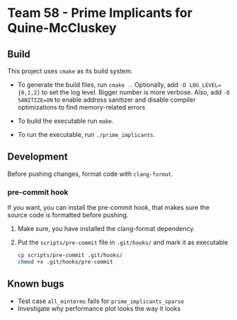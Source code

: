 # Team 58 - Prime Implicants for Quine-McCluskey

## Build

This project uses `cmake` as its build system.

- To generate the build files, run `cmake .`.
  Optionally, add `-D LOG_LEVEL={0,1,2}` to set the log level. Bigger number is more verbose.
  Also, add `-D SANITIZE=ON` to enable address sanitizer and disable compiler optimizations to find memory-related errors

- To build the executable run `make`.
- To run the executable, run `./prime_implicants`.

## Development

Before pushing changes, format code with `clang-format`.

### pre-commit hook

If you want, you can install the pre-commit hook, that makes sure the source code is formatted before pushing.

1. Make sure, you have installed the clang-format dependency.

2. Put the `scripts/pre-commit` file in `.git/hooks/` and mark it as executable

   ```bash
   cp scripts/pre-commit .git/hooks/
   chmod +x .git/hooks/pre-commit
   ```

## Known bugs

- Test case `all_minterms` fails for `prime_implicants_sparse`
- Investigate why performance plot looks the way it looks